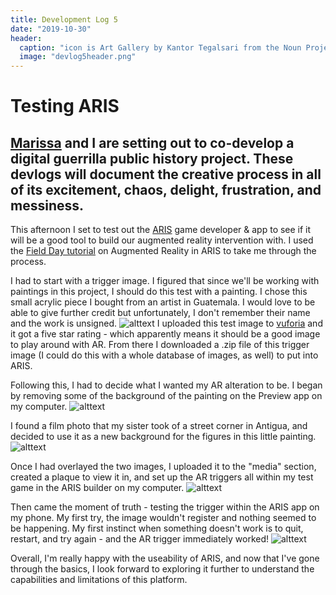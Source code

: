 ```yaml
---
title: Development Log 5
date: "2019-10-30" 
header:
  caption: "icon is Art Gallery by Kantor Tegalsari from the Noun Project"
  image: "devlog5header.png"
--- 
```

# Testing ARIS 
## [Marissa](https://marissafoley.netlify.com/) and I are setting out to co-develop a digital guerrilla public history project. These devlogs will document the creative process in all of its excitement, chaos, delight, frustration, and messiness.

This afternoon I set to test out the [ARIS](https://fielddaylab.org/make/aris/) game developer & app to see if it will be a good tool to build our augmented reality intervention with. I used the [Field Day tutorial](https://fielddaylab.wisc.edu/courses/aris-ar) on Augmented Reality in ARIS to take me through the process.

I had to start with a trigger image. I figured that since we'll be working with paintings in this project, I should do this test with a painting. I chose this small acrylic piece I bought from an artist in Guatemala. I would love to be able to give further credit but unfortunately, I don't remember their name and the work is unsigned. 
![alttext](/img/guatemala-painting-copy.jpg)
I uploaded this test image to [vuforia](https://developer.vuforia.com/) and it got a five star rating - which apparently means it should be a good image to play around with AR. From there I downloaded a .zip file of this trigger image (I could do this with a whole database of images, as well) to put into ARIS. 

Following this, I had to decide what I wanted my AR alteration to be. I began by removing some of the background of the painting on the Preview app on my computer. 
![alttext](/img/AR-TEST-transparent-copy.jpg)

I found a film photo that my sister took of a street corner in Antigua, and decided to use it as a new background for the figures in this little painting. 
![alttext](/img/antigua.jpg)

Once I had overlayed the two images, I uploaded it to the "media" section, created a plaque to view it in, and set up the AR triggers all within my test game in the ARIS builder on my computer. 
![alttext](/img/ARTEST-overlay-copy.jpg)

Then came the moment of truth - testing the trigger within the ARIS app on my phone. My first try, the image wouldn't register and nothing seemed to be happening. My first instinct when something doesn't work is to quit, restart, and try again - and the AR trigger immediately worked! 
![alttext](/img/IMG5394-1.jpg)

Overall, I'm really happy with the useability of ARIS, and now that I've gone through the basics, I look forward to exploring it further to understand the capabilities and limitations of this platform. 


